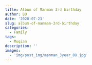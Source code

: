 ```yaml
---
title: Album of Manman 3rd birthday
author: BO
date: '2020-07-23'
slug: album-of-manman-3rd-birthday
categories:
  - Family
tags:
  - Muqian
description: ''
images:
  - 'img/post_img/manman_3year_08.jpg'
---
```

